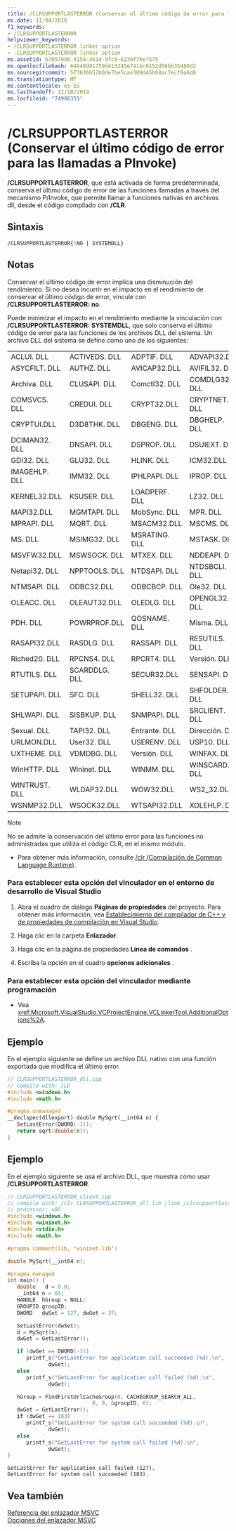 ```yaml
---
title: /CLRSUPPORTLASTERROR (Conservar el último código de error para las llamadas a PInvoke)
ms.date: 11/04/2016
f1_keywords:
- /CLRSUPPORTLASTERROR
helpviewer_keywords:
- /CLRSUPPORTLASTERROR linker option
- -CLRSUPPORTLASTERROR linker option
ms.assetid: b7057990-4154-4b1d-9fc9-6236f7be7575
ms.openlocfilehash: 64948d81759d415245e741bc6152d56bb35480d2
ms.sourcegitcommit: 573b36b52b0de7be5cae309d45b68ac7ecf9a6d8
ms.translationtype: MT
ms.contentlocale: es-ES
ms.lasthandoff: 12/10/2019
ms.locfileid: "74988351"
---
```

# <a name="clrsupportlasterror-preserve-last-error-code-for-pinvoke-calls"></a>/CLRSUPPORTLASTERROR (Conservar el último código de error para las llamadas a PInvoke)

**/CLRSUPPORTLASTERROR**, que está activada de forma predeterminada, conserva el último código de error de las funciones llamadas a través del mecanismo P/Invoke, que permite llamar a funciones nativas en archivos dll, desde el código compilado con **/CLR**.

## <a name="syntax"></a>Sintaxis

```
/CLRSUPPORTLASTERROR{:NO | SYSTEMDLL}
```

## <a name="remarks"></a>Notas

Conservar el último código de error implica una disminución del rendimiento.  Si no desea incurrir en el impacto en el rendimiento de conservar el último código de error, vincule con **/CLRSUPPORTLASTERROR: no**.

Puede minimizar el impacto en el rendimiento mediante la vinculación con **/CLRSUPPORTLASTERROR: SYSTEMDLL**, que solo conserva el último código de error para las funciones de los archivos DLL del sistema.  Un archivo DLL del sistema se define como uno de los siguientes:

|||||
|-|-|-|-|
|ACLUI. DLL|ACTIVEDS. DLL|ADPTIF. DLL|ADVAPI32.DLL|
|ASYCFILT. DLL|AUTHZ. DLL|AVICAP32.DLL|AVIFIL32. DLL|
|Archiva. DLL|CLUSAPI. DLL|Comctl32. DLL|COMDLG32. DLL|
|COMSVCS. DLL|CREDUI. DLL|CRYPT32.DLL|CRYPTNET. DLL|
|CRYPTUI.DLL|D3D8THK. DLL|DBGENG. DLL|DBGHELP. DLL|
|DCIMAN32. DLL|DNSAPI. DLL|DSPROP. DLL|DSUIEXT. DLL|
|GDI32. DLL|GLU32. DLL|HLINK. DLL|ICM32.DLL|
|IMAGEHLP. DLL|IMM32. DLL|IPHLPAPI. DLL|IPROP. DLL|
|KERNEL32.DLL|KSUSER. DLL|LOADPERF. DLL|LZ32. DLL|
|MAPI32.DLL|MGMTAPI. DLL|MobSync. DLL|MPR. DLL|
|MPRAPI. DLL|MQRT. DLL|MSACM32.DLL|MSCMS. DLL|
|MS. DLL|MSIMG32. DLL|MSRATING. DLL|MSTASK. DLL|
|MSVFW32.DLL|MSWSOCK. DLL|MTXEX. DLL|NDDEAPI. DLL|
|Netapi32. DLL|NPPTOOLS. DLL|NTDSAPI. DLL|NTDSBCLI. DLL|
|NTMSAPI. DLL|ODBC32.DLL|ODBCBCP. DLL|Ole32. DLL|
|OLEACC. DLL|OLEAUT32.DLL|OLEDLG. DLL|OPENGL32. DLL|
|PDH. DLL|POWRPROF.DLL|QOSNAME. DLL|Misma. DLL|
|RASAPI32.DLL|RASDLG. DLL|RASSAPI. DLL|RESUTILS. DLL|
|Riched20. DLL|RPCNS4. DLL|RPCRT4. DLL|Versión. DLL|
|RTUTILS. DLL|SCARDDLG. DLL|SECUR32.DLL|SENSAPI. DLL|
|SETUPAPI. DLL|SFC. DLL|SHELL32. DLL|SHFOLDER. DLL|
|SHLWAPI. DLL|SISBKUP. DLL|SNMPAPI. DLL|SRCLIENT. DLL|
|Sexual. DLL|TAPI32. DLL|Entrante. DLL|Dirección. DLL|
|URLMON.DLL|User32. DLL|USERENV. DLL|USP10. DLL|
|UXTHEME. DLL|VDMDBG. DLL|Versión. DLL|WINFAX. DLL|
|WinHTTP. DLL|Wininet. DLL|WINMM. DLL|WINSCARD. DLL|
|WINTRUST. DLL|WLDAP32.DLL|WOW32.DLL|WS2_32.DLL|
|WSNMP32.DLL|WSOCK32.DLL|WTSAPI32.DLL|XOLEHLP. DLL|

> [!NOTE]
>  No se admite la conservación del último error para las funciones no administradas que utiliza el código CLR, en el mismo módulo.

- Para obtener más información, consulte [/clr (Compilación de Common Language Runtime)](clr-common-language-runtime-compilation.md).

### <a name="to-set-this-linker-option-in-the-visual-studio-development-environment"></a>Para establecer esta opción del vinculador en el entorno de desarrollo de Visual Studio

1. Abra el cuadro de diálogo **Páginas de propiedades** del proyecto. Para obtener más información, vea [Establecimiento del compilador de C++ y de propiedades de compilación en Visual Studio](../working-with-project-properties.md).

1. Haga clic en la carpeta **Enlazador**.

1. Haga clic en la página de propiedades **Línea de comandos** .

1. Escriba la opción en el cuadro **opciones adicionales** .

### <a name="to-set-this-linker-option-programmatically"></a>Para establecer esta opción del vinculador mediante programación

- Vea <xref:Microsoft.VisualStudio.VCProjectEngine.VCLinkerTool.AdditionalOptions%2A>.

## <a name="example"></a>Ejemplo

En el ejemplo siguiente se define un archivo DLL nativo con una función exportada que modifica el último error.

```cpp
// CLRSUPPORTLASTERROR_dll.cpp
// compile with: /LD
#include <windows.h>
#include <math.h>

#pragma unmanaged
__declspec(dllexport) double MySqrt(__int64 n) {
   SetLastError(DWORD(-1));
   return sqrt(double(n));
}
```

## <a name="example"></a>Ejemplo

En el ejemplo siguiente se usa el archivo DLL, que muestra cómo usar **/CLRSUPPORTLASTERROR**.

```cpp
// CLRSUPPORTLASTERROR_client.cpp
// compile with: /clr CLRSUPPORTLASTERROR_dll.lib /link /clrsupportlasterror:systemdll
// processor: x86
#include <windows.h>
#include <wininet.h>
#include <stdio.h>
#include <math.h>

#pragma comment(lib, "wininet.lib")

double MySqrt(__int64 n);

#pragma managed
int main() {
   double   d = 0.0;
   __int64 n = 65;
   HANDLE  hGroup = NULL;
   GROUPID groupID;
   DWORD   dwSet = 127, dwGet = 37;

   SetLastError(dwSet);
   d = MySqrt(n);
   dwGet = GetLastError();

   if (dwGet == DWORD(-1))
      printf_s("GetLastError for application call succeeded (%d).\n",
             dwGet);
   else
      printf_s("GetLastError for application call failed (%d).\n",
             dwGet);

   hGroup = FindFirstUrlCacheGroup(0, CACHEGROUP_SEARCH_ALL,
                           0, 0, &groupID, 0);
   dwGet = GetLastError();
   if (dwGet == 183)
      printf_s("GetLastError for system call succeeded (%d).\n",
             dwGet);
   else
      printf_s("GetLastError for system call failed (%d).\n",
             dwGet);
}
```

```Output
GetLastError for application call failed (127).
GetLastError for system call succeeded (183).
```

## <a name="see-also"></a>Vea también

[Referencia del enlazador MSVC](linking.md)<br/>
[Opciones del enlazador MSVC](linker-options.md)
